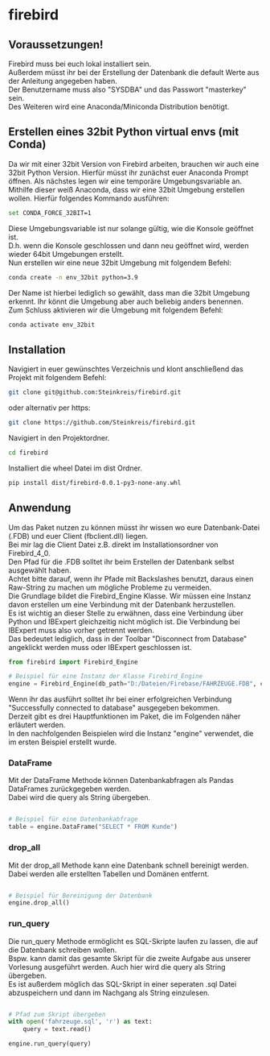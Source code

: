 # firebird

## Voraussetzungen!
Firebird muss bei euch lokal installiert sein.  
Außerdem müsst ihr bei der Erstellung der Datenbank die default Werte aus der Anleitung angegeben haben.  
Der Benutzername muss also "SYSDBA" und das Passwort "masterkey" sein.  
Des Weiteren wird eine Anaconda/Miniconda Distribution benötigt.

## Erstellen eines 32bit Python virtual envs (mit Conda)

Da wir mit einer 32bit Version von Firebird arbeiten, brauchen wir auch eine 32bit Python Version.
Hierfür müsst ihr zunächst euer Anaconda Prompt öffnen. Als nächstes legen wir eine temporäre Umgebungsvariable an.  
Mithilfe dieser weiß Anaconda, dass wir eine 32bit Umgebung erstellen wollen. Hierfür folgendes Kommando ausführen:

```bash
set CONDA_FORCE_32BIT=1
```

Diese Umgebungsvariable ist nur solange gültig, wie die Konsole geöffnet ist.  
D.h. wenn die Konsole geschlossen und dann neu geöffnet wird, werden wieder 64bit Umgebungen erstellt.  
Nun erstellen wir eine neue 32bit Umgebung mit folgendem Befehl:

```bash
conda create -n env_32bit python=3.9
```

Der Name ist hierbei lediglich so gewählt, dass man die 32bit Umgebung erkennt. Ihr könnt die Umgebung aber auch beliebig anders benennen.  
Zum Schluss aktivieren wir die Umgebung mit folgendem Befehl:

```bash
conda activate env_32bit
```

## Installation

Navigiert in euer gewünschtes Verzeichnis und klont anschließend das Projekt mit folgendem Befehl:

```bash
git clone git@github.com:Steinkreis/firebird.git
```

oder alternativ per https:

```bash
git clone https://github.com/Steinkreis/firebird.git
```

Navigiert in den Projektordner.

```bash
cd firebird
```

Installiert die wheel Datei im dist Ordner.

```bash
pip install dist/firebird-0.0.1-py3-none-any.whl
```

## Anwendung

Um das Paket nutzen zu können müsst ihr wissen wo eure Datenbank-Datei (.FDB) und euer Client (fbclient.dll) liegen.  
Bei mir lag die Client Datei z.B. direkt im Installationsordner von Firebird_4_0.  
Den Pfad für die .FDB solltet ihr beim Erstellen der Datenbank selbst ausgewählt haben.  
Achtet bitte darauf, wenn ihr Pfade mit Backslashes benutzt, daraus einen Raw-String zu machen um mögliche Probleme zu vermeiden.  
Die Grundlage bildet die Firebird_Engine Klasse. Wir müssen eine Instanz davon erstellen um eine Verbindung mit der Datenbank herzustellen.  
Es ist wichtig an dieser Stelle zu erwähnen, dass eine Verbindung über Python und IBExpert gleichzeitig nicht möglich ist. Die Verbindung bei IBExpert muss also vorher getrennt werden.  
Das bedeutet lediglich, dass in der Toolbar "Disconnect from Database" angeklickt werden muss oder IBExpert geschlossen ist.

```python
from firebird import Firebird_Engine

# Beispiel für eine Instanz der Klasse Firebird_Engine
engine = Firebird_Engine(db_path="D:/Dateien/Firebase/FAHRZEUGE.FDB", client_path=r"D:\Programme\Firebird_4_0\fbclient.dll")
```
Wenn ihr das ausführt solltet ihr bei einer erfolgreichen Verbindung "Successfully connected to database" ausgegeben bekommen.  
Derzeit gibt es drei Hauptfunktionen im Paket, die im Folgenden näher erläutert werden.  
In den nachfolgenden Beispielen wird die Instanz "engine" verwendet, die im ersten Beispiel erstellt wurde.  

### DataFrame

Mit der DataFrame Methode können Datenbankabfragen als Pandas DataFrames zurückgegeben werden.  
Dabei wird die query als String übergeben.  

```python

# Beispiel für eine Datenbankabfrage
table = engine.DataFrame("SELECT * FROM Kunde")
```

### drop_all

Mit der drop_all Methode kann eine Datenbank schnell bereinigt werden.  
Dabei werden alle erstellten Tabellen und Domänen entfernt.  

```python

# Beispiel für Bereinigung der Datenbank
engine.drop_all()
```

### run_query

Die run_query Methode ermöglicht es SQL-Skripte laufen zu lassen, die auf die Datenbank schreiben wollen.  
Bspw. kann damit das gesamte Skript für die zweite Aufgabe aus unserer Vorlesung ausgeführt werden. Auch hier wird die query als String übergeben.  
Es ist außerdem möglich das SQL-Skript in einer seperaten .sql Datei abzuspeichern und dann im Nachgang als String einzulesen.

```python

# Pfad zum Skript übergeben
with open('fahrzeuge.sql', 'r') as text:
    query = text.read()

engine.run_query(query)
```


